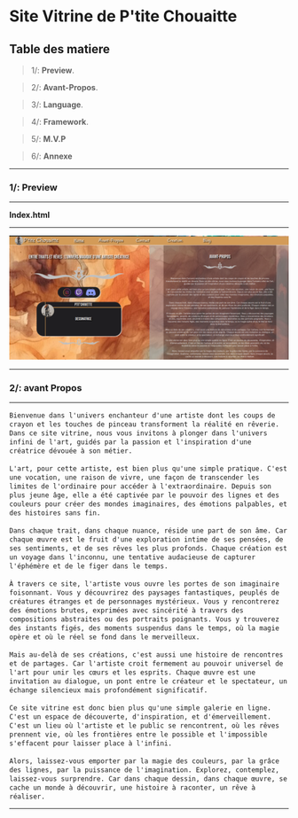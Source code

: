 # Site Vitrine de P'tite Chouaitte

## Table des matiere


> 1/: __**Preview**__.

> 2/: __**Avant-Propos**__.

> 3/: __**Language**__.

> 4/: __**Framework**__.

> 5/: __**M.V.P**__

> 6/: __**Annexe**__

***

### 1/: Preview

***

**Index.html**

***

![**Index.html**](./Asset/Readme/Src1.png)

***

### 2/: avant Propos

***

    Bienvenue dans l'univers enchanteur d'une artiste dont les coups de crayon et les touches de pinceau transforment la réalité en rêverie. Dans ce site vitrine, nous vous invitons à plonger dans l'univers infini de l'art, guidés par la passion et l'inspiration d'une créatrice dévouée à son métier.

    L'art, pour cette artiste, est bien plus qu'une simple pratique. C'est une vocation, une raison de vivre, une façon de transcender les limites de l'ordinaire pour accéder à l'extraordinaire. Depuis son plus jeune âge, elle a été captivée par le pouvoir des lignes et des couleurs pour créer des mondes imaginaires, des émotions palpables, et des histoires sans fin.

    Dans chaque trait, dans chaque nuance, réside une part de son âme. Car chaque œuvre est le fruit d'une exploration intime de ses pensées, de ses sentiments, et de ses rêves les plus profonds. Chaque création est un voyage dans l'inconnu, une tentative audacieuse de capturer l'éphémère et de le figer dans le temps.

    À travers ce site, l'artiste vous ouvre les portes de son imaginaire foisonnant. Vous y découvrirez des paysages fantastiques, peuplés de créatures étranges et de personnages mystérieux. Vous y rencontrerez des émotions brutes, exprimées avec sincérité à travers des compositions abstraites ou des portraits poignants. Vous y trouverez des instants figés, des moments suspendus dans le temps, où la magie opère et où le réel se fond dans le merveilleux.

    Mais au-delà de ses créations, c'est aussi une histoire de rencontres et de partages. Car l'artiste croit fermement au pouvoir universel de l'art pour unir les cœurs et les esprits. Chaque œuvre est une invitation au dialogue, un pont entre le créateur et le spectateur, un échange silencieux mais profondément significatif.

    Ce site vitrine est donc bien plus qu'une simple galerie en ligne. C'est un espace de découverte, d'inspiration, et d'émerveillement. C'est un lieu où l'artiste et le public se rencontrent, où les rêves prennent vie, où les frontières entre le possible et l'impossible s'effacent pour laisser place à l'infini.

    Alors, laissez-vous emporter par la magie des couleurs, par la grâce des lignes, par la puissance de l'imagination. Explorez, contemplez, laissez-vous surprendre. Car dans chaque dessin, dans chaque œuvre, se cache un monde à découvrir, une histoire à raconter, un rêve à réaliser.

***
